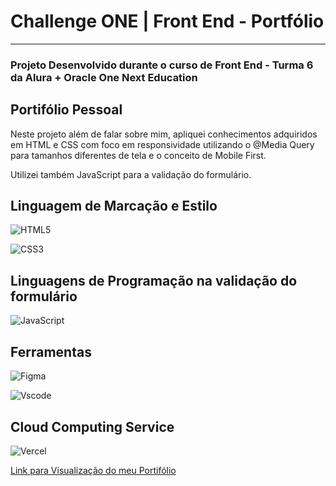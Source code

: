 # Challenge ONE | Front End - Portfólio
---
###  Projeto Desenvolvido durante o curso de Front End - Turma 6 da Alura + Oracle One Next Education 

## Portifólio Pessoal
Neste projeto além de falar sobre mim, apliquei conhecimentos adquiridos em HTML e CSS com foco em responsividade utilizando o @Media Query para tamanhos diferentes de tela e o conceito de Mobile First.

Utilizei também JavaScript para a validação do formulário.

## Linguagem de Marcação e Estilo
![HTML5](https://img.shields.io/badge/HTML5-E34F26?style=for-the-badge&logo=html5&logoColor=white)

![CSS3](https://img.shields.io/badge/CSS3-1572B6?style=for-the-badge&logo=css3&logoColor=white)

## Linguagens de Programação na validação do formulário
![JavaScript](https://img.shields.io/badge/JavaScript-F7DF1E?style=for-the-badge&logo=javascript&logoColor=black)

## Ferramentas
![Figma](https://img.shields.io/badge/Figma-696969?style=for-the-badge&logo=figma&logoColor=figma)

![Vscode](https://img.shields.io/badge/Vscode-007ACC?style=for-the-badge&logo=visual-studio-code&logoColor=white)

## Cloud Computing Service
![Vercel](https://img.shields.io/badge/vercel-%23000000.svg?style=for-the-badge&logo=vercel&logoColor=white)

[Link para Visualização do meu Portifólio]()


